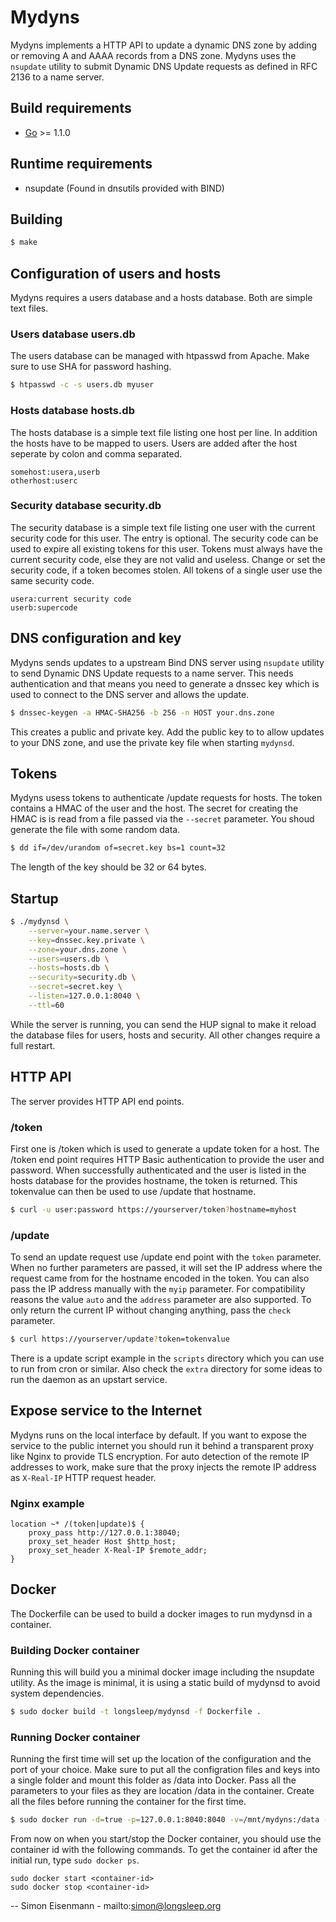 Mydyns
==========

Mydyns implements a HTTP API to update a dynamic DNS zone by  adding or
removing A and AAAA records from a DNS zone. Mydyns uses the `nsupdate`
utility to submit Dynamic DNS Update requests as defined in RFC 2136 to a name
server.

## Build requirements

  - [Go](http://golang.org) >= 1.1.0


## Runtime requirements

  - nsupdate (Found in dnsutils provided with BIND)


## Building

```bash
$ make
```

## Configuration of users and hosts

Mydyns requires a users database and a hosts database. Both are simple text
files.

### Users database users.db

The users database can be managed with htpasswd from Apache. Make sure to use
SHA for password hashing.

```bash
$ htpasswd -c -s users.db myuser
```

### Hosts database hosts.db

The hosts database is a simple text file listing one host per line. In
addition the hosts have to be mapped to users. Users are added after the host
seperate by colon and comma separated.

```
somehost:usera,userb
otherhost:userc
```

### Security database security.db

The security database is a simple text file listing one user with the current
security code for this user. The entry is optional. The security code can
be used to expire all existing tokens for this user. Tokens must always have
the current security code, else they are not valid and useless. Change or set
the security code, if a token becomes stolen. All tokens of a single user use
the same security code.

```
usera:current security code
userb:supercode
```

## DNS configuration and key

Mydyns sends updates to a upstream Bind DNS server using `nsupdate` utility to
send Dynamic DNS Update requests to a name server. This needs authentication
and that means you need to generate a dnssec key which is used to connect to
the DNS server and allows the update.

```bash
$ dnssec-keygen -a HMAC-SHA256 -b 256 -n HOST your.dns.zone
```

This creates a public and private key. Add the public key to to allow updates
to your DNS zone, and use the private key file when starting `mydynsd`.


## Tokens

Mydyns usess tokens to authenticate /update requests for hosts. The token
contains a HMAC of the user and the host. The secret for creating the HMAC is
is read from a file passed via the `--secret` parameter. You shoud generate
the file with some random data.

```bash
$ dd if=/dev/urandom of=secret.key bs=1 count=32
```

The length of the key should be 32 or 64 bytes.


## Startup

```bash
$ ./mydynsd \
	--server=your.name.server \
	--key=dnssec.key.private \
	--zone=your.dns.zone \
	--users=users.db \
	--hosts=hosts.db \
	--security=security.db \
	--secret=secret.key \
	--listen=127.0.0.1:8040 \
	--ttl=60
```

While the server is running, you can send the HUP signal to make it reload the
database files for users, hosts and security. All other changes require a full
restart.

## HTTP API

The server provides HTTP API end points.

### /token

First one is /token which is used to generate a update token for a host. The
/token end point requires HTTP Basic authentication to provide the user and
password. When successfully authenticated and the user is listed in the hosts
database for the provides hostname, the token is returned. This tokenvalue can
then be used to use /update that hostname.

```bash
$ curl -u user:password https://yourserver/token?hostname=myhost
```

### /update

To send an update request use /update end point with the `token` parameter.
When no further parameters are passed, it will set the IP address where the
request came from for the hostname encoded in the token. You can also pass
the IP address manually with the `myip` parameter. For compatibility reasons
the value `auto` and the `address` parameter are also supported. To only
return the current IP without changing anything, pass the `check` parameter.

```bash
$ curl https://yourserver/update?token=tokenvalue
```

There is a update script example in the `scripts` directory which you can
use to run from cron or similar. Also check the `extra` directory for some
ideas to run the daemon as an upstart service.


## Expose service to the Internet

Mydyns runs on the local interface by default. If you want to expose the
service to the public internet you should run it behind a transparent proxy
like Nginx to provide TLS encryption. For auto detection of the remote IP
addresses to work, make sure that the proxy injects the remote IP address as
`X-Real-IP` HTTP request header.

### Nginx example

```
location ~* /(token|update)$ {
	proxy_pass http://127.0.0.1:38040;
	proxy_set_header Host $http_host;
	proxy_set_header X-Real-IP $remote_addr;
}
```

## Docker

The Dockerfile can be used to build a docker images to run mydynsd in a
container.

### Building Docker container

Running this will build you a minimal docker image including the nsupdate
utility. As the image is minimal, it is using a static build of mydynsd to
avoid system dependencies.

```bash
$ sudo docker build -t longsleep/mydynsd -f Dockerfile .
```

### Running Docker container

Running the first time will set up the location of the configuration and the
port of your choice. Make sure to put all the configration files and keys into
a single folder and mount this folder as /data into Docker. Pass all the
parameters to your files as they are location /data in the container. Create
all the files before running the container for the first time.

```bash
$ sudo docker run -d=true -p=127.0.0.1:8040:8040 -v=/mnt/mydyns:/data --sig-proxy=true longsleep/mydynsd /app/mydynsd --server=your.name.server --key=/data/dnssec.key.private --zone=your.dns.zone --users=/data/users.db --hosts=/data/hosts.db --security=/data/security.db --secret=/data/secret.key --listen=0.0.0.0:8040 --ttl=60 --log=/data/mydynsd.log
```

From now on when you start/stop the Docker container, you should use the
container id with the following commands. To get the container id after the
initial run, type `sudo docker ps`.

	sudo docker start <container-id>
	sudo docker stop <container-id>

--
Simon Eisenmann - mailto:simon@longsleep.org
